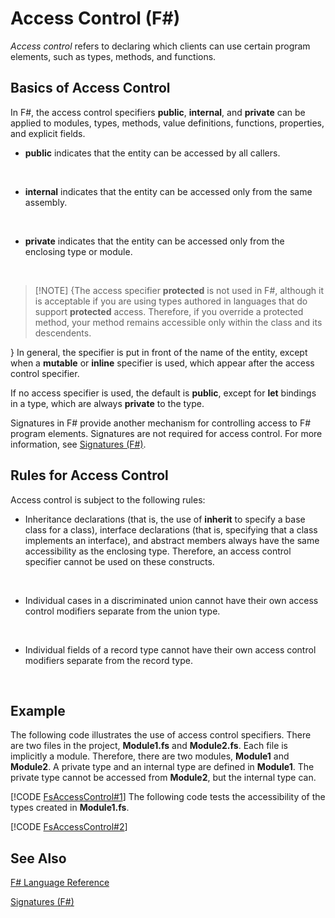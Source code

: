 # Access Control (F#)

*Access control* refers to declaring which clients can use certain program elements, such as types, methods, and functions.


## Basics of Access Control
In F#, the access control specifiers **public**, **internal**, and **private** can be applied to modules, types, methods, value definitions, functions, properties, and explicit fields.


- **public** indicates that the entity can be accessed by all callers.
<br />

- **internal** indicates that the entity can be accessed only from the same assembly.
<br />

- **private** indicates that the entity can be accessed only from the enclosing type or module.
<br />


>[!NOTE] {The access specifier **protected** is not used in F#, although it is acceptable if you are using types authored in languages that do support **protected** access. Therefore, if you override a protected method, your method remains accessible only within the class and its descendents.

}
In general, the specifier is put in front of the name of the entity, except when a **mutable** or **inline** specifier is used, which appear after the access control specifier.

If no access specifier is used, the default is **public**, except for **let** bindings in a type, which are always **private** to the type.

Signatures in F# provide another mechanism for controlling access to F# program elements. Signatures are not required for access control. For more information, see [Signatures &#40;F&#35;&#41;](Signatures+%28F%23%29.md).


## Rules for Access Control
Access control is subject to the following rules:


- Inheritance declarations (that is, the use of **inherit** to specify a base class for a class), interface declarations (that is, specifying that a class implements an interface), and abstract members always have the same accessibility as the enclosing type. Therefore, an access control specifier cannot be used on these constructs.
<br />

- Individual cases in a discriminated union cannot have their own access control modifiers separate from the union type.
<br />

- Individual fields of a record type cannot have their own access control modifiers separate from the record type.
<br />


## Example
The following code illustrates the use of access control specifiers. There are two files in the project, **Module1.fs** and **Module2.fs**. Each file is implicitly a module. Therefore, there are two modules, **Module1** and **Module2**. A private type and an internal type are defined in **Module1**. The private type cannot be accessed from **Module2**, but the internal type can.

[!CODE [FsAccessControl#1](../CodeSnippet/VS_Snippets_Fsharp/fsaccesscontrol/FSharp/fs/module1.fs#1)]
    The following code tests the accessibility of the types created in **Module1.fs**.

[!CODE [FsAccessControl#2](../CodeSnippet/VS_Snippets_Fsharp/fsaccesscontrol/FSharp/fs/module2.fs#2)]
    
## See Also
[F&#35; Language Reference](F%23+Language+Reference.md)

[Signatures &#40;F&#35;&#41;](Signatures+%28F%23%29.md)

